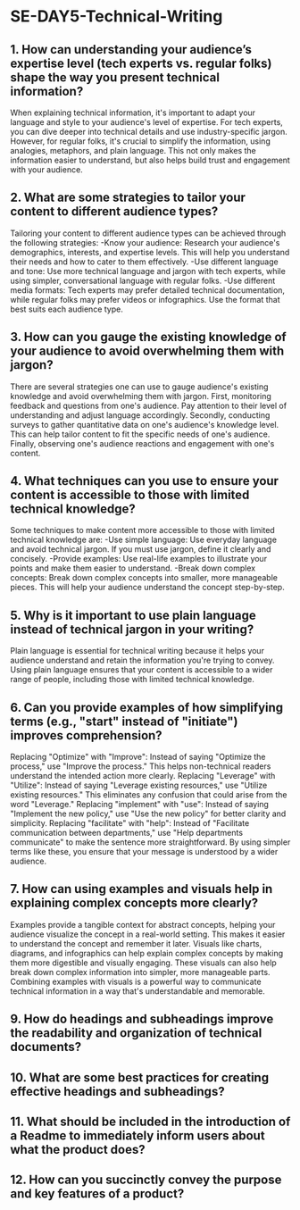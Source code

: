 # SE-DAY5-Technical-Writing
## 1. How can understanding your audience’s expertise level (tech experts vs. regular folks) shape the way you present technical information?
When explaining technical information, it's important to adapt your language and style to your audience's level of expertise. For tech experts, you can dive deeper into technical details and use industry-specific jargon. However, for regular folks, it's crucial to simplify the information, using analogies, metaphors, and plain language. This not only makes the information easier to understand, but also helps build trust and engagement with your audience. 

## 2. What are some strategies to tailor your content to different audience types?
Tailoring your content to different audience types can be achieved through the following strategies:
-Know your audience: Research your audience's demographics, interests, and expertise levels. This will help you understand their needs and how to cater to them effectively.
-Use different language and tone: Use more technical language and jargon with tech experts, while using simpler, conversational language with regular folks.
-Use different media formats: Tech experts may prefer detailed technical documentation, while regular folks may prefer videos or infographics. Use the format that best suits each audience type.

## 3. How can you gauge the existing knowledge of your audience to avoid overwhelming them with jargon?
There are several strategies one can use to gauge audience's existing knowledge and avoid overwhelming them with jargon. First, monitoring feedback and questions from one's audience. Pay attention to their level of understanding and adjust language accordingly. Secondly, conducting surveys to gather quantitative data on one's audience's knowledge level. This can help tailor content to fit the specific needs of one's audience. Finally, observing one's audience reactions and engagement with one's content.

## 4. What techniques can you use to ensure your content is accessible to those with limited technical knowledge?
Some techniques to make content more accessible to those with limited technical knowledge are:
-Use simple language: Use everyday language and avoid technical jargon. If you must use jargon, define it clearly and concisely.
-Provide examples: Use real-life examples to illustrate your points and make them easier to understand.
-Break down complex concepts: Break down complex concepts into smaller, more manageable pieces. This will help your audience understand the concept step-by-step.

## 5. Why is it important to use plain language instead of technical jargon in your writing?
Plain language is essential for technical writing because it helps your audience understand and retain the information you're trying to convey. Using plain language ensures that your content is accessible to a wider range of people, including those with limited technical knowledge.

## 6. Can you provide examples of how simplifying terms (e.g., "start" instead of "initiate") improves comprehension?
Replacing "Optimize" with "Improve": Instead of saying "Optimize the process," use "Improve the process." This helps non-technical readers understand the intended action more clearly.
Replacing "Leverage" with "Utilize": Instead of saying "Leverage existing resources," use "Utilize existing resources." This eliminates any confusion that could arise from the word "Leverage."
Replacing "implement" with "use": Instead of saying "Implement the new policy," use "Use the new policy" for better clarity and simplicity.
Replacing "facilitate" with "help": Instead of "Facilitate communication between departments," use "Help departments communicate" to make the sentence more straightforward.
By using simpler terms like these, you ensure that your message is understood by a wider audience.

## 7. How can using examples and visuals help in explaining complex concepts more clearly?
 Examples provide a tangible context for abstract concepts, helping your audience visualize the concept in a real-world setting. This makes it easier to understand the concept and remember it later. Visuals like charts, diagrams, and infographics can help explain complex concepts by making them more digestible and visually engaging. These visuals can also help break down complex information into simpler, more manageable parts.
Combining examples with visuals is a powerful way to communicate technical information in a way that's understandable and memorable.

## 9. How do headings and subheadings improve the readability and organization of technical documents?
## 10. What are some best practices for creating effective headings and subheadings?
## 11. What should be included in the introduction of a Readme to immediately inform users about what the product does?
## 12. How can you succinctly convey the purpose and key features of a product?
